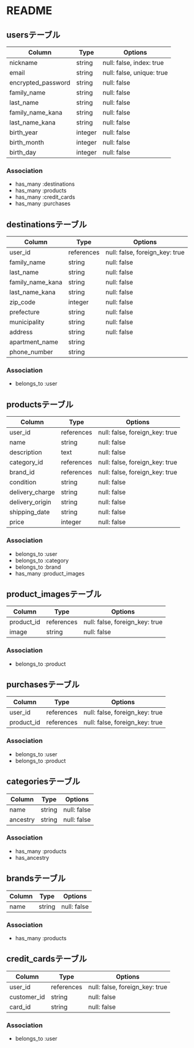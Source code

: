 # README

## usersテーブル
|Column|Type|Options|
|------|----|-------|
|nickname|string|null: false, index: true|
|email|string|null: false, unique: true|
|encrypted_password|string|null: false|
|family_name|string|null: false|
|last_name|string|null: false|
|family_name_kana|string|null: false|
|last_name_kana|string|null: false|
|birth_year|integer|null: false|
|birth_month|integer|null: false|
|birth_day|integer|null: false|

### Association
- has_many :destinations
- has_many :products
- has_many :credit_cards
- has_many :purchases


## destinationsテーブル
|Column|Type|Options|
|------|----|-------|
|user_id|references|null: false, foreign_key: true|
|family_name|string|null: false|
|last_name|string|null: false|
|family_name_kana|string|null: false|
|last_name_kana|string|null: false|
|zip_code|integer|null: false|
|prefecture|string|null: false|
|municipality|string|null: false|
|address|string|null: false|
|apartment_name|string|
|phone_number|string|

### Association
- belongs_to :user


## productsテーブル
|Column|Type|Options|
|------|----|-------|
|user_id|references|null: false, foreign_key: true|
|name|string|null: false|
|description|text|null: false|
|category_id|references|null: false, foreign_key: true|
|brand_id|references|null: false, foreign_key: true|
|condition|string|null: false|
|delivery_charge|string|null: false|
|delivery_origin|string|null: false|
|shipping_date|string|null: false|
|price|integer|null: false|

### Association
- belongs_to :user
- belongs_to :category
- belongs_to :brand
- has_many :product_images


## product_imagesテーブル
|Column|Type|Options|
|------|----|-------|
|product_id|references|null: false, foreign_key: true|
|image|string|null: false|

### Association
- belongs_to :product


## purchasesテーブル
|Column|Type|Options|
|------|----|-------|
|user_id|references|null: false, foreign_key: true|
|product_id|references|null: false, foreign_key: true|

### Association
- belongs_to :user
- belongs_to :product

## categoriesテーブル
|Column|Type|Options|
|------|----|-------|
|name|string|null: false|
|ancestry|string|null: false|

### Association
- has_many :products
- has_ancestry


## brandsテーブル
|Column|Type|Options|
|------|----|-------|
|name|string|null: false|

### Association
- has_many :products


## credit_cardsテーブル
|Column|Type|Options|
|------|----|-------|
|user_id|references|null: false, foreign_key: true|
|customer_id|string|null: false|
|card_id|string|null: false|

### Association
- belongs_to :user